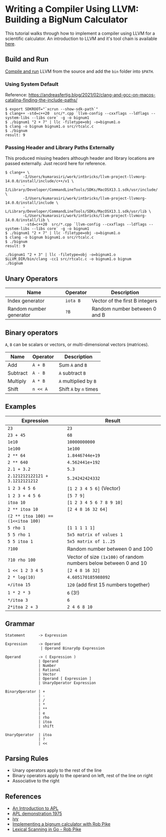 # Writing a Compiler Using LLVM: Building a BigNum Calculator

This tutorial walks through how to implement a compiler using LLVM for a scientific calculator. An introduction to LLVM and it's tool chain is 
available [here](https://github.com/rajikak/rajikak/blob/master/llvm-tool-chain.md).

## Build and Run 
[Compile and run](https://github.com/rajikak/rajikak/blob/master/llvm-install.md) LLVM from the source and add the `bin` folder into `$PATH`. 

### Using System Default
Reference: https://andreasfertig.blog/2021/02/clang-and-gcc-on-macos-catalina-finding-the-include-paths/
```
$ export SDKROOT="`xcrun --show-sdk-path`"
$ clang++ -std=c++20  src/*.cpp `llvm-config --cxxflags --ldflags --system-libs --libs core` -g -o bignum1 
$ ./bignum1 "2 + 7" | llc -filetype=obj -o=bignum1.o 
$ clang -o bignum bignum1.o src/rtcalc.c
$ ./bignum
result: 9
```

### Passing Header and Library Paths Externally
This produced missing headers although header and library locations are passed externally. Just record here for reference.

```
$ clang++ \
		-I/Users/kumarasiri/work/intbricks/llvm-project-llvmorg-14.0.0/install/include/c++/v1 \
		-I/Library/Developer/CommandLineTools/SDKs/MacOSX13.1.sdk/usr/include/ \
		-I/Users/kumarasiri/work/intbricks/llvm-project-llvmorg-14.0.0/install/include \
		-L/Library/Developer/CommandLineTools/SDKs/MacOSX13.1.sdk/usr/lib \
		-L/Users/kumarasiri/work/intbricks/llvm-project-llvmorg-14.0.0/install/lib \
		 -std=c++20  src/*.cpp `llvm-config --cxxflags --ldflags --system-libs --libs core` -g -o bignum1
$ ./bignum1 "2 + 7" | llc -filetype=obj -o=bignum1.o
$ clang -o bignum bignum1.o src/rtcalc.c
$ ./bignum 
result: 9
```

```
./bignum1 "2 + 3" | llc -filetype=obj -o=bignum1.o
$LLVM_DIR/bin/clang -cc1 src/rtcalc.c -o bignum1.o bignum
./bignum
```

## Unary Operators

| Name                    | Operator | Description |
|-------------------------|----------|------------|
| Index generator         | `iota B` | Vector of the first B integers |
| Random number generator | `?B`     | Random number between 0 and B  |


## Binary operators

`A`, `B` can be scalars or vectors, or multi-dimensional vectors (matrices).    

| Name    | Operator | Description       |
|---------|----------|-------------------|
| Add     | `A + B`    | Sum `A` and `B`       |
| Subtract | `A - B`    | `A` subtract `B`      |
| Multiply | `A * B`    | `A` multiplied by `B` |
| Shift   | `n << A`   |  Shift `A` by `n` times|
   
## Examples

| Expression                         | Result                                                            |
|------------------------------------|-------------------------------------------------------------------|
| `23`                               | `23`                                                              |
| `23 + 45`                          | `68`                                                              |
| `1e10`                             | `10000000000`                                                     |
| `1e100`                            | `1e100`                                                           |
| `2 ** 64`                          | `1.8446744e+19`                                                   |
| `2 ** 640`                         | `4.562441e+192`                                                   |
| `2.1 + 3.2`                        | `5.3`                                                             |
| `2.121212122121 + 3.1212121212`    | `5.24242424332`|
| `1 2 3 4 5 6`                      | `[1 2 3 4 5 6]` (Vector)                                          |
| `1 2 3 + 4 5 6`                    | `[5 7 9]`                                                         |
| `itoa 10`                          | `[1 2 3 4 5 6 7 8 9 10]`                                          |
| `2 ** itoa 10`                     | `[2 4 8 16 32 64]`                                                |
| `(2 ** itoa 100) == (1<<itoa 100)` ||
| `5 rho 1`                          | `[1 1 1 1 1]`                                                     |
| `5 5 rho 1`                        | `5x5 matrix of values 1`                                          |
| `5 5 itoa 1`                       | `5x5 matrix of 1..25`                                             |
| `?100`                             | Random number between 0 and 100                                   |
| `?10 rho 100`                      | Vector of size `(1x100)` of random numbers below between 0 and 10 |
| `1 << 1 2 3 4 5`                   | `[2 4 8 16 32]`                                                   |
| `2 * log(10)`                      | `4.605170185988092`|
| `+/itoa 15`		                 | `120` (add first 15 numbers together)|
| `1 * 2 * 3`						 | `6` (3!)|
| `*/itoa 3`						 | `6`|
| `2*itoa 2 + 3`					 | `2 4 6 8 10`|
 
## Grammar
```
Statement      -> Expression
               
Expression     -> Operand
                | Operand BinaryOp Expression
               
Operand        -> ( Expression )
               | Operand
               | Number
               | Rational
               | Vector
               | Operand [ Expression ]
               | UnaryOperator Expression

BinaryOperator | +
               | -  
               | /  
               | *
               | **
               | e
               | rho
               | itoa
               | shift

UnaryOperator  | itoa
               | ?
               | << 
```

## Parsing Rules
* Unary operators apply to the rest of the line
* Binary operators apply to the operand on left, rest of the line on right
* Associative to the right

## References
* [An Introduction to APL](https://www.youtube.com/watch?v=UltnvW83_CQ)
* [APL demonstration 1975](https://www.youtube.com/watch?v=_DTpQ4Kk2wA)
* [ivy](https://pkg.go.dev/robpike.io/ivy#section-readme)
* [Implementing a bignum calculator with Rob Pike](https://www.youtube.com/watch?v=PXoG0WX0r_E&t=1121s)
* [Lexical Scanning in Go - Rob Pike](https://www.youtube.com/watch?v=HxaD_trXwRE)
